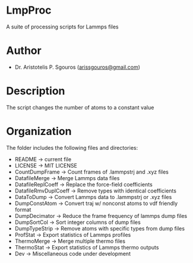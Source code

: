 # LmpProc
A suite of processing scripts for Lammps files

# Author
- Dr. Aristotelis P. Sgouros (arissgouros@gmail.com)

# Description
The script changes the number of atoms to a constant value

# Organization
The folder includes the following files and directories:
 - README               -> current file
 - LICENSE              -> MIT LICENSE
 - CountDumpFrame       -> Count frames of .lammpstrj and .xyz files
 - DatafileMerge        -> Merge Lammps data files
 - DatafileReplCoeff    -> Replace the force-field coefficients
 - DatafileRmvDuplCoeff -> Remove types with identical coefficients
 - DataToDump           -> Convert Lammps data to .lammpstrj or .xyz files
 - DumpConstAtom        -> Convert traj w/ nonconst atoms to vdf friendly format
 - DumpDecimator        -> Reduce the frame frequency of lammps dump files
 - DumpSortCol          -> Sort integer columns of dump files
 - DumpTypeStrip        -> Remove atoms with specific types from dump files
 - ProfStat             -> Export statistics of Lammps profiles
 - ThermoMerge          -> Merge multiple thermo files
 - ThermoStat           -> Export statistics of Lammps thermo outputs
 - Dev                  -> Miscellaneous code under development
